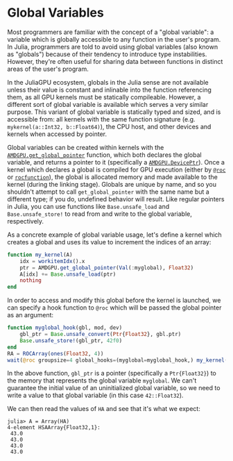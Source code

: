 # Global Variables

Most programmers are familiar with the concept of a "global variable": a
variable which is globally accessible to any function in the user's program. In
Julia, programmers are told to avoid using global variables (also known as
"globals") because of their tendency to introduce type instabilities. However,
they're often useful for sharing data between functions in distinct areas of
the user's program.

In the JuliaGPU ecosystem, globals in the Julia sense are not available unless
their value is constant and inlinable into the function referencing them, as
all GPU kernels must be statically compileable. However, a different sort of
global variable is available which serves a very similar purpose. This variant
of global variable is statically typed and sized, and is accessible from: all
kernels with the same function signature (e.g. `mykernel(a::Int32,
b::Float64)`), the CPU host, and other devices and kernels when accessed by
pointer.

Global variables can be created within kernels with the
[`AMDGPU.get_global_pointer`](@ref) function, which both declares the
global variable, and returns a pointer to it (specifically a
[`AMDGPU.DevicePtr`](@ref)). Once a kernel which declares a global is
compiled for GPU execution (either by [`@roc`](@ref) or [`rocfunction`](@ref)),
the global is allocated memory and made available to the kernel (during the
linking stage). Globals are unique by name, and so you shouldn't attempt to
call `get_global_pointer` with the same name but a different type; if you do,
undefined behavior will result. Like regular pointers in Julia, you can use
functions like `Base.unsafe_load` and `Base.unsafe_store!` to read from and
write to the global variable, respectively.

As a concrete example of global variable usage, let's define a kernel which
creates a global and uses its value to increment the indices of an array:

```julia
function my_kernel(A)
    idx = workitemIdx().x
    ptr = AMDGPU.get_global_pointer(Val(:myglobal), Float32)
    A[idx] += Base.unsafe_load(ptr)
    nothing
end
```

In order to access and modify this global before the kernel is launched, we can
specify a hook function to `@roc` which will be passed the global pointer as an
argument:

```julia
function myglobal_hook(gbl, mod, dev)
    gbl_ptr = Base.unsafe_convert(Ptr{Float32}, gbl.ptr)
    Base.unsafe_store!(gbl_ptr, 42f0)
end
RA = ROCArray(ones(Float32, 4))
wait(@roc groupsize=4 global_hooks=(myglobal=myglobal_hook,) my_kernel(RA))
```

In the above function, `gbl_ptr` is a pointer (specifically a `Ptr{Float32}`)
to the memory that represents the global variable `myglobal`. We can't
guarantee the initial value of an uninitialized global variable, so we need
to write a value to that global variable (in this case `42::Float32`).

We can then read the values of `HA` and see that it's what we expect:

```julia-repl
julia> A = Array(HA)
4-element HSAArray{Float32,1}:
 43.0
 43.0
 43.0
 43.0
```
